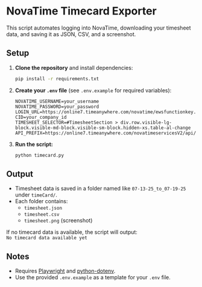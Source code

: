 # NovaTime Timecard Exporter

This script automates logging into NovaTime, downloading your timesheet data, and saving it as JSON, CSV, and a screenshot.

## Setup

1. **Clone the repository** and install dependencies:
    ```sh
    pip install -r requirements.txt
    ```

2. **Create your `.env` file** (see `.env.example` for required variables):
    ```
    NOVATIME_USERNAME=your_username
    NOVATIME_PASSWORD=your_password
    LOGIN_URL=https://online7.timeanywhere.com/novatime/ewsfunctionkey.aspx?CID=your_company_id
    TIMESHEET_SELECTOR=#TimesheetSection > div.row.visible-lg-block.visible-md-block.visible-sm-block.hidden-xs.table-al-change
    API_PREFIX=https://online7.timeanywhere.com/novatimeservicesV2/api/your_company_id/timesheetdetail
    ```

3. **Run the script:**
    ```sh
    python timecard.py
    ```

## Output

- Timesheet data is saved in a folder named like `07-13-25_to_07-19-25` under `timeCard/`.
- Each folder contains:
    - `timesheet.json`
    - `timesheet.csv`
    - `timesheet.png` (screenshot)

If no timecard data is available, the script will output:  
`No timecard data available yet`

## Notes

- Requires [Playwright](https://playwright.dev/python/) and [python-dotenv](https://pypi.org/project/python-dotenv/).
- Use the provided `.env.example` as a template for your `.env` file.
